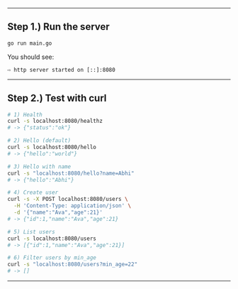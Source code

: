
---

## Step 1.) Run the server

```bash
go run main.go
```

You should see:

```
⇨ http server started on [::]:8080
```

---

## Step 2.) Test with curl

```bash
# 1) Health
curl -s localhost:8080/healthz
# -> {"status":"ok"}

# 2) Hello (default)
curl -s localhost:8080/hello
# -> {"hello":"world"}

# 3) Hello with name
curl -s "localhost:8080/hello?name=Abhi"
# -> {"hello":"Abhi"}

# 4) Create user
curl -s -X POST localhost:8080/users \
  -H 'Content-Type: application/json' \
  -d '{"name":"Ava","age":21}'
# -> {"id":1,"name":"Ava","age":21}

# 5) List users
curl -s localhost:8080/users
# -> [{"id":1,"name":"Ava","age":21}]

# 6) Filter users by min_age
curl -s "localhost:8080/users?min_age=22"
# -> []
```

---

